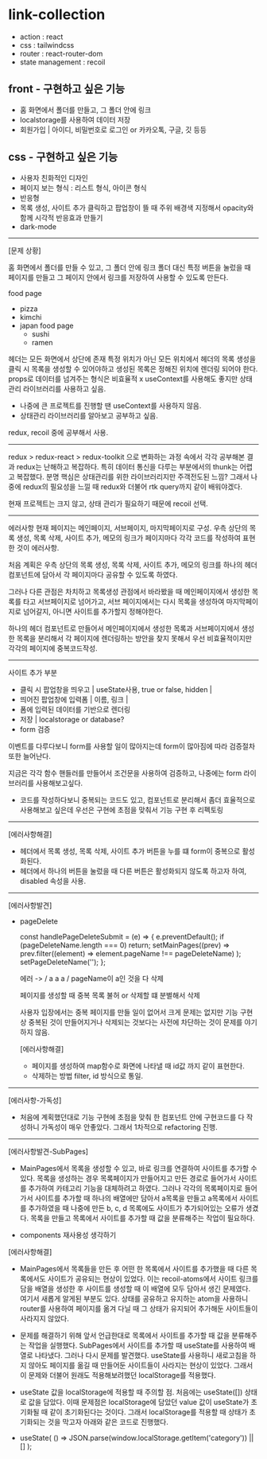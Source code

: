 # link-collection

- action : react
- css : tailwindcss
- router : react-router-dom
- state management : recoil

## front - 구현하고 싶은 기능

- 홈 화면에서 폴더를 만들고, 그 폴더 안에 링크
- localstorage를 사용하여 데이터 저장
- 회원가입 | 아이디, 비밀번호로 로그인 or 카카오톡, 구글, 깃 등등

## css - 구현하고 싶은 기능

- 사용자 친화적인 디자인
- 페이지 보는 형식 : 리스트 형식, 아이콘 형식
- 반응형
- 목록 생성, 사이트 추가 클릭하고 팝업창이 뜰 때 주위 배경색 지정해서
  opacity와 함께 시각적 반응효과 만들기
- dark-mode

<hr />

[문제 상황]

홈 화면에서 폴더를 만들 수 있고, 그 폴더 안에 링크
폴더 대신 특정 버튼을 눌렀을 때 페이지를 만들고
그 페이지 안에서 링크를 저장하여 사용할 수 있도록 만든다.

food page

- pizza
- kimchi
- japan food page
  - sushi
  - ramen

헤더는 모든 화면에서 상단에 존재
특정 위치가 아닌 모든 위치에서 헤더의 목록 생성을 클릭 시 목록을 생성할 수 있어야하고
생성된 목록은 정해진 위치에 렌더링 되어야 한다.
props로 데이터를 넘겨주는 형식은 비효율적 x
useContext를 사용해도 좋지만 상태관리 라이브러리를 사용하고 싶음.

- 나중에 큰 프로젝트를 진행할 땐 useContext를 사용하지 않음.
- 상태관리 라이브러리를 알아보고 공부하고 싶음.

redux, recoil 중에 공부해서 사용.

<hr />
redux > redux-react > redux-toolkit 으로 변화하는 과정 속에서 각각 공부해본 결과
redux는 난해하고 복잡하다. 특히 데이터 통신을 다루는 부분에서의 thunk는 어렵고 복잡했다.
분명 핵심은 상태관리를 위한 라이브러리지만 주객전도된 느낌? 그래서 나중에 redux의 필요성을 느낄 때 redux와 더불어 rtk query까지 같이 배워야겠다.

현재 프로젝트는 크지 않고, 상태 관리가 필요하기 때문에 recoil 선택.

<hr />
에러사항
현재 페이지는 메인페이지, 서브페이지, 마지막페이지로 구성.
우측 상단의 목록 생성, 목록 삭제, 사이트 추가, 메모의 링크가 페이지마다 각각 코드를 작성하여 표현한 것이 에러사항.

처음 계획은 우측 상단의 목록 생성, 목록 삭제, 사이트 추가, 메모의 링크를 하나의 헤더 컴포넌트에 담아서 각 페이지마다 공유할 수 있도록 하였다.

그러나 다른 관점은 차치하고 목록생성 관점에서 바라봤을 때 메인페이지에서 생성한 목록를 타고 서브페이지로 넘어가고, 서브 페이지에서는 다시 목록을 생성하여 마지막페이지로 넘어갈지, 아니면 사이트를 추가할지 정해야한다.

하나의 헤더 컴포넌트로 만들어서 메인페이지에서 생성한 목록과 서브페이지에서 생성한 목록을 분리해서 각 페이지에 렌더링하는 방안을 찾지 못해서 우선 비효율적이지만 각각의 페이지에 중복코드작성.

<hr />
사이트 추가 부분

- 클릭 시 팝업창을 띄우고 | useState사용, true or false, hidden |
- 띄어진 팝업창에 입력폼 | 이름, 링크 |
- 폼에 입력된 데이터를 기반으로 렌더링
- 저장 | localstorage or database?
- form 검증

이벤트를 다루다보니 form를 사용할 일이 많아지는데
form이 많아짐에 따라 검증절차 또한 늘어난다.

지금은 각각 함수 핸들러를 만들어서 조건문을 사용하여 검증하고,
나중에는 form 라이브러리를 사용해보고싶다.

- 코드를 작성하다보니 중복되는 코드도 있고, 컴포넌트로 분리해서 좀더 효율적으로 사용해보고 싶은데 우선은 구현에 초점을 맞춰서 기능 구현 후 리펙토링

<hr />

[에러사항해결]

- 헤더에서 목록 생성, 목록 삭제, 사이트 추가 버튼을 누를 떄 form이 중복으로 활성화된다.
- 헤더에서 하나의 버튼을 눌렀을 때 다른 버튼은 활성화되지 않도록 하고자 하여, disabled 속성을 사용.

<hr />

[에러사항발견]

- pageDelete

  const handlePageDeleteSubmit = (e) => {
  e.preventDefault();
  if (pageDeleteName.length === 0) return;
  setMainPages((prev) =>
  prev.filter((element) => element.pageName !== pageDeleteName)
  );
  setPageDeleteName('');
  };

  에러 -> / a a a / pageName이 a인 것을 다 삭제

  페이지를 생성할 때 중복 목록 불허 or 삭제할 떄 분별해서 삭제

  사용자 입장에서는 중복 페이지를 만들 일이 없어서 크게 문제는 없지만 기능 구현상 중복된 것이 만들어지거나 삭제되는 것보다는 사전에 차단하는 것이 문제를 야기하지 않음.

  [에러사항해결]

  - 페이지를 생성하여 map함수로 화면에 나타낼 때 id값 까지 같이 표현한다.
  - 삭제하는 방법 filter, id 방식으로 통일.

<hr />

[에러사항-가독성]

- 처음에 계획했던대로 기능 구현에 초점을 맞춰 한 컴포넌트 안에 구현코드를 다 작성하니 가독성이 매우 안좋았다. 그래서 1차적으로 refactoring 진행.

<hr />

[에러사항발견-SubPages]

- MainPages에서 목록을 생성할 수 있고, 바로 링크를 연결하여 사이트를 추가할 수 있다.
  목록을 생성하는 경우 목록페이지가 만들어지고 만든 경로로 들어가서 사이트를 추가하여 카테고리 기능을
  대체하려고 하였다. 그러나 각각의 목록페이지로 들어가서 사이트를 추가할 때 하나의 배열에만 담아서
  a목록을 만들고 a목록에서 사이트를 추가하였을 때 나중에 만든 b, c, d 목록에도 사이트가 추가되어있는 오류가 생겼다. 목록을 만들고 목록에서 사이트를 추가할 때 값을 분류해주는 작업이 필요하다.

- components 재사용성 생각하기

[에러사항해결]

- MainPages에서 목록들을 만든 후 어떤 한 목록에서 사이트를 추가했을 때 다른 목록에서도 사이트가 공유되는 현상이 있었다. 이는 recoil-atoms에서 사이트 링크를 담을 배열을 생성한 후 사이트를 생성할 때 이 배열에 모두 담아서 생긴 문제였다. 여기서 새롭게 알게된 부분도 있다. 상태를 공유하고 유지하는 atom을 사용하니 router를 사용하여 페이지를 옮겨 다닐 때 그 상태가 유지되어 추가해둔 사이트들이 사라지지 않았다.

- 문제를 해결하기 위해 앞서 언급한대로 목록에서 사이트를 추가할 때 값을 분류해주는 작업을 실행했다.
  SubPages에서 사이트를 추가할 때 useState를 사용하여 배열로 나타냈다. 그러나 다시 문제를 발견했다.
  useState를 사용하니 새로고침을 하지 않아도 페이지를 옮길 때 만들어둔 사이트들이 사라지는 현상이 있었다. 그래서 이 문제와 더불어 원래도 적용해보려했던 localStorage를 적용했다.

- useState 값을 localStorage에 적용할 때 주의할 점.
  처음에는 useState([]) 상태로 값을 담았다. 이때 문제점은 localStorage에 담았던 value 값이 useState가 초기화될 때 같이 초기화된다는 것이다. 그래서 localStorage를 적용할 때 상태가 초기화되는 것을 막고자 아래와 같은 코드로 진행했다.

- useState(
  () => JSON.parse(window.localStorage.getItem('category')) || []
  );
